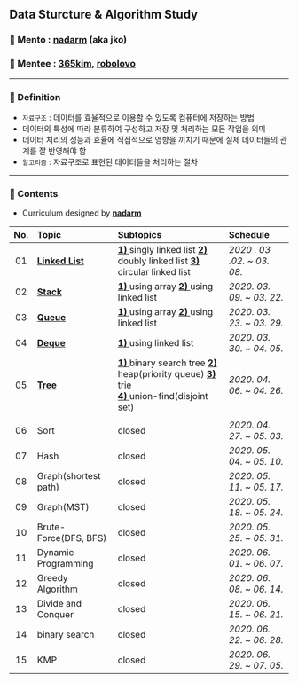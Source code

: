 ## Data Sturcture & Algorithm Study

### :runner: Mento  : [**nadarm**](https://github.com/nadarm/42-algorithm) (aka jko)
### :runner: Mentee : [**365kim**](https://github.com/365kim/study_with_jko), [**robolovo**](https://github.com/robolovo)
---

### :memo: Definition
- `자료구조` : 데이터를 효율적으로 이용할 수 있도록 컴퓨터에 저장하는 방법
- 데이터의 특성에 따라 분류하여 구성하고 저장 및 처리하는 모든 작업을 의미
- 데이터 처리의 성능과 효율에 직접적으로 영향을 끼치기 때문에 실제 데이터들의 관계를 잘 반영해야 함
- `알고리즘` : 자료구조로 표현된 데이터들을 처리하는 절차
---


### :memo: Contents
- Curriculum designed by [**nadarm**](https://github.com/nadarm/42-algorithm)

| No. | Topic | Subtopics | Schedule | 
|:---:|:---|:---|:---|
| 01 | [__Linked List__](/01_linked_list) | [__1)__ ](/01_linked_list/1_singly_linked_list)singly linked list [__2)__ ](/01_linked_list/2_doubly_linked_list)doubly linked list [__3)__ ](/01_linked_list/3_circular_linked_list)circular linked list | *2020 . 03 .02. ~ 03. 08.*  | 
| 02 | [__Stack__](/02_stack) | [__1)__ ](/02_stack/1_stack_using_array)using array [__2)__ ](/02_stack/2_stack_using_linked_list)using linked list |	*2020. 03. 09. ~ 03. 22.* |
| 03 | [__Queue__](/03_queue) | [__1)__ ](/03_queue/1_queue_using_array)using array [__2)__ ](/03_queue/2_queue_using_linked_list)using linked list	| *2020. 03. 23. ~ 03. 29.*
| 04 | [__Deque__](/04_deque) | [__1)__ ](/04_deque/1_deque_using_linked_list)using linked list	| *2020. 03. 30. ~ 04. 05.*
| 05 | [__Tree__](/05_tree) | [__1)__ ](/05_tree/1_binary_search_tree)binary search tree [__2)__ ](/05_tree/2_heap)heap(priority queue) [__3)__ ](/05_tree/3_trie)trie <br> [__4)__ ](/05_tree/4_union_ind)union-find(disjoint set) |	*2020. 04. 06. ~ 04. 26.*
|||||
| 06 | Sort  | closed |	*2020. 04. 27. ~ 05. 03.* |
| 07 | Hash  | closed |*2020. 05. 04. ~ 05. 10.* |
| 08 | Graph(shortest path)	| closed |	*2020. 05. 11. ~ 05. 17.* |
| 09 | Graph(MST) | closed |	*2020. 05. 18. ~ 05. 24.* |
| 10 | Brute-Force(DFS, BFS) | closed |	*2020. 05. 25. ~ 05. 31.* |
| 11 | Dynamic Programming  | closed |	*2020. 06. 01. ~ 06. 07.* |
| 12 | Greedy Algorithm | closed |	*2020. 06. 08. ~ 06. 14.* |
| 13 | Divide and Conquer | closed |	*2020. 06. 15. ~ 06. 21.* |
| 14 | binary search  | closed |	*2020. 06. 22. ~ 06. 28.* |
| 15 | KMP  | closed |	*2020. 06. 29. ~ 07. 05.* |
